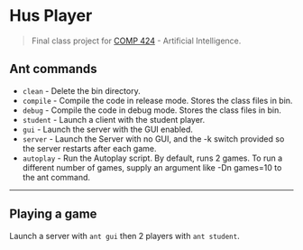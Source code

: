 # Hus Player

> Final class project for [COMP 424](http://cs.mcgill.ca/~jpineau/comp424/) - Artificial Intelligence.

## Ant commands

* `clean`          - Delete the bin directory.
* `compile`        - Compile the code in release mode. Stores the class files in bin.
* `debug`          - Compile the code in debug mode. Stores the class files in bin.
* `student`        - Launch a client with the student player.
* `gui`            - Launch the server with the GUI enabled.
* `server`         - Launch the Server with no GUI, and the -k switch provided so the server restarts after each game.
* `autoplay`       - Run the Autoplay script. By default, runs 2 games. To run a different number of games, supply an argument like -Dn games=10 to the ant command.

---

## Playing a game

Launch a server with `ant gui` then 2 players with `ant student`.

